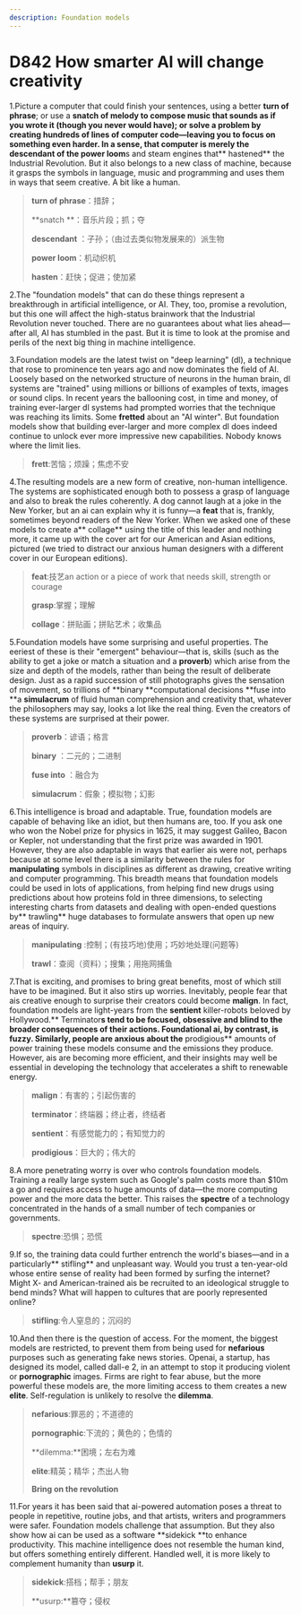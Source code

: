 ```yaml
---
description: Foundation models
---
```


# D842 How smarter AI will change creativity
1.Picture a computer that could finish your sentences, using a better **turn of phrase**; or use a **snatch **of melody to compose music that sounds as if you wrote it (though you never would have); or solve a problem by creating hundreds of lines of computer code—leaving you to focus on something even harder. In a sense, that computer is merely the **descendant** of the** power loom**s and steam engines that** hastened** the Industrial Revolution. But it also belongs to a new class of machine, because it grasps the symbols in language, music and programming and uses them in ways that seem creative. A bit like a human.

> **turn of phrase**：措辞；
 > 
> **snatch **：音乐片段；抓；夺
 > 
> **descendant** ：子孙；（由过去类似物发展来的）派生物
 > 
> **power loom**：机动织机
 > 
> **hasten**：赶快；促进；使加紧
 > 

2.The "foundation models" that can do these things represent a breakthrough in artificial intelligence, or AI. They, too, promise a revolution, but this one will affect the high-status brainwork that the Industrial Revolution never touched. There are no guarantees about what lies ahead—after all, AI has stumbled in the past. But it is time to look at the promise and perils of the next big thing in machine intelligence.

3.Foundation models are the latest twist on "deep learning" (dl), a technique that rose to prominence ten years ago and now dominates the field of AI. Loosely based on the networked structure of neurons in the human brain, dl systems are "trained" using millions or billions of examples of texts, images or sound clips. In recent years the ballooning cost, in time and money, of training ever-larger dl systems had prompted worries that the technique was reaching its limits. Some **fretted** about an "AI winter". But foundation models show that building ever-larger and more complex dl does indeed continue to unlock ever more impressive new capabilities. Nobody knows where the limit lies.

> **frett**:苦恼；烦躁；焦虑不安
 > 

4.The resulting models are a new form of creative, non-human intelligence. The systems are sophisticated enough both to possess a grasp of language and also to break the rules coherently. A dog cannot laugh at a joke in the New Yorker, but an ai can explain why it is funny—a **feat** that is, frankly, sometimes beyond readers of the New Yorker. When we asked one of these models to create a** collage** using the title of this leader and nothing more, it came up with the cover art for our American and Asian editions, pictured (we tried to distract our anxious human designers with a different cover in our European editions).

> **feat**:技艺an action or a piece of work that needs skill, strength or courage
 > 
> **grasp**:掌握；理解
 > 
> **collage**：拼贴画；拼贴艺术；收集品
 > 


5.Foundation models have some surprising and useful properties. The eeriest of these is their "emergent" behaviour—that is, skills (such as the ability to get a joke or match a situation and a **proverb**) which arise from the size and depth of the models, rather than being the result of deliberate design. Just as a rapid succession of still photographs gives the sensation of movement, so trillions of **binary **computational decisions **fuse into **a **simulacrum** of fluid human comprehension and creativity that, whatever the philosophers may say, looks a lot like the real thing. Even the creators of these systems are surprised at their power.

> **proverb**：谚语；格言
 > 
> **binary** ：二元的；二进制
 > 
> **fuse into** ：融合为
 > 
> **simulacrum**：假象；模拟物；幻影
 > 

6.This intelligence is broad and adaptable. True, foundation models are capable of behaving like an idiot, but then humans are, too. If you ask one who won the Nobel prize for physics in 1625, it may suggest Galileo, Bacon or Kepler, not understanding that the first prize was awarded in 1901. However, they are also adaptable in ways that earlier ais were not, perhaps because at some level there is a similarity between the rules for **manipulating** symbols in disciplines as different as drawing, creative writing and computer programming. This breadth means that foundation models could be used in lots of applications, from helping find new drugs using predictions about how proteins fold in three dimensions, to selecting interesting charts from datasets and dealing with open-ended questions by** trawling** huge databases to formulate answers that open up new areas of inquiry.

> **manipulating** :控制；(有技巧地)使用；巧妙地处理(问题等)
 > 
> **trawl**：查阅（资料）；搜集；用拖网捕鱼
 > 

7.That is exciting, and promises to bring great benefits, most of which still have to be imagined. But it also stirs up worries. Inevitably, people fear that ais creative enough to surprise their creators could become **malign**. In fact, foundation models are light-years from the **sentient** killer-robots beloved by Hollywood.** Terminator**s tend to be focused, obsessive and blind to the broader consequences of their actions. Foundational ai, by contrast, is fuzzy. Similarly, people are anxious about the** prodigious** amounts of power training these models consume and the emissions they produce. However, ais are becoming more efficient, and their insights may well be essential in developing the technology that accelerates a shift to renewable energy.

> **malign**：有害的；引起伤害的
 > 
> **terminator**：终端器；终止者，终结者
 > 
> **sentient**：有感觉能力的；有知觉力的
 > 
> **prodigious**：巨大的；伟大的
 > 

8.A more penetrating worry is over who controls foundation models. Training a really large system such as Google's palm costs more than $10m a go and requires access to huge amounts of data—the more computing power and the more data the better. This raises the **spectre** of a technology concentrated in the hands of a small number of tech companies or governments.

> **spectre**:恐惧；恐慌
 > 

9.If so, the training data could further entrench the world's biases—and in a particularly** stifling** and unpleasant way. Would you trust a ten-year-old whose entire sense of reality had been formed by surfing the internet? Might X- and American-trained ais be recruited to an ideological struggle to bend minds? What will happen to cultures that are poorly represented online?

> **stifling**:令人窒息的；沉闷的
 > 

10.And then there is the question of access. For the moment, the biggest models are restricted, to prevent them from being used for **nefarious** purposes such as generating fake news stories. Openai, a startup, has designed its model, called dall-e 2, in an attempt to stop it producing violent or **pornographic** images. Firms are right to fear abuse, but the more powerful these models are, the more limiting access to them creates a new **elite**. Self-regulation is unlikely to resolve the **dilemma**.

> **nefarious**:罪恶的；不道德的
 > 
> **pornographic**:下流的；黄色的；色情的
 > 
> **dilemma:**困境；左右为难
 > 
> **elite**:精英；精华；杰出人物
 > 
> **Bring on the revolution**
 > 

11.For years it has been said that ai-powered automation poses a threat to people in repetitive, routine jobs, and that artists, writers and programmers were safer. Foundation models challenge that assumption. But they also show how ai can be used as a software **sidekick **to enhance productivity. This machine intelligence does not resemble the human kind, but offers something entirely different. Handled well, it is more likely to complement humanity than **usurp** it.

> **sidekick**:搭档；帮手；朋友
 > 
> **usurp:**篡夺；侵权
 > 

